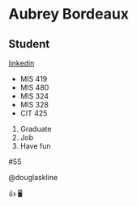 # Aubrey Bordeaux
## Student
[linkedin](https://www.linkedin.com/in/aubrey-bordeaux-1444a41a2/)

* MIS 419
* MIS 480
* MIS 324
* MIS 328
* CIT 425

1. Graduate
2. Job
3. Have fun

#55

@douglaskline

👍 🖥️
